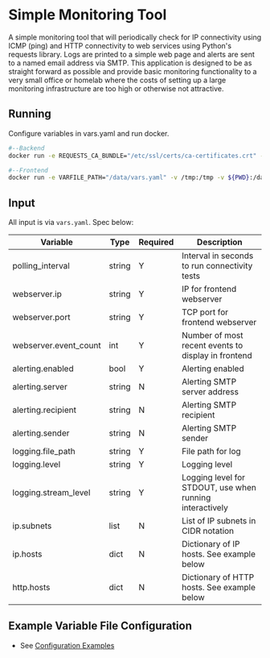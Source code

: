 # Simple Monitoring Tool

A simple monitoring tool that will periodically check for IP connectivity using ICMP (ping) and HTTP connectivity to web services using Python's requests library. Logs are printed to a simple web page and alerts are sent to a named email address via SMTP. This application is designed to be as straight forward as possible and provide basic monitoring functionality to a very small office or homelab where the costs of setting up a large monitoring infrastructure are too high or otherwise not attractive.

## Running

Configure variables in vars.yaml and run docker.

```bash
#--Backend
docker run -e REQUESTS_CA_BUNDLE="/etc/ssl/certs/ca-certificates.crt" -e VARFILE_PATH="/data/vars.yaml" -v /tmp:/tmp -v ${PWD}:/data -v /etc/ssl/certs:/etc/ssl/certs  monitor_backend:1

#--Frontend
docker run -e VARFILE_PATH="/data/vars.yaml" -v /tmp:/tmp -v ${PWD}:/data -p 8081:8081 monitor_frontend:1
```

## Input

All input is via `vars.yaml`. Spec below:

| Variable                | Type      | Required | Description                                                 |
|-------------------------|-----------|----------|-------------------------------------------------------------|
| polling_interval        | string    | Y        | Interval in seconds to run connectivity tests               |
| webserver.ip            | string    | Y        | IP for frontend webserver                                   |
| webserver.port          | string    | Y        | TCP port for frontend webserver                             |
| webserver.event_count   | int       | Y        | Number of most recent events to display in frontend         |
| alerting.enabled        | bool      | Y        | Alerting enabled                                            |
| alerting.server         | string    | N        | Alerting SMTP server address                                |
| alerting.recipient      | string    | N        | Alerting SMTP recipient                                     |
| alerting.sender         | string    | N        | Alerting SMTP sender                                        |
| logging.file_path       | string    | Y        | File path for log                                           |
| logging.level           | string    | Y        | Logging level                                               |
| logging.stream_level    | string    | Y        | Logging level for STDOUT, use when running interactively    |
| ip.subnets              | list      | N        | List of IP subnets in CIDR notation                         |
| ip.hosts                | dict      | N        | Dictionary of IP hosts. See example below                   |
| http.hosts              | dict      | N        | Dictionary of HTTP hosts. See example below                 |

## Example Variable File Configuration

- See [Configuration Examples](_example)
